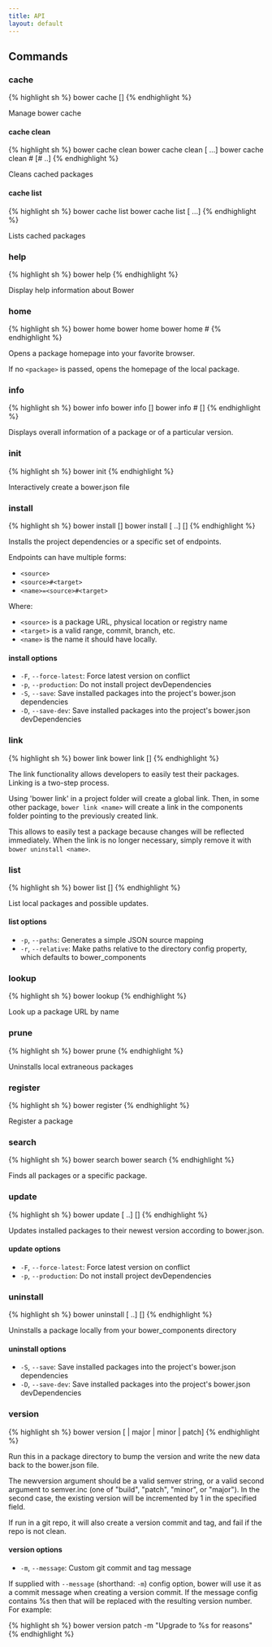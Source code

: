 ```yaml
---
title: API
layout: default
---
```


## Commands

### cache

{% highlight sh %}
bower cache <command> [<args>]
{% endhighlight %}


Manage bower cache

#### cache clean

{% highlight sh %}
bower cache clean
bower cache clean <name> [<name> ...]
bower cache clean <name>#<version> [<name>#<version> ..]
{% endhighlight %}

Cleans cached packages

#### cache list

{% highlight sh %}
bower cache list
bower cache list <name> [<name> ...]
{% endhighlight %}

Lists cached packages

### help

{% highlight sh %}
bower help <command>
{% endhighlight %}

Display help information about Bower

### home

{% highlight sh %}
bower home
bower home <package>
bower home <package>#<version>
{% endhighlight %}

Opens a package homepage into your favorite browser.

If no `<package>` is passed, opens the homepage of the local package.

### info

{% highlight sh %}
bower info <package>
bower info <package> [<property>]
bower info <package>#<version> [<property>]
{% endhighlight %}

Displays overall information of a package or of a particular version.

### init

{% highlight sh %}
bower init
{% endhighlight %}

Interactively create a bower.json file

### install

{% highlight sh %}
bower install [<options>]
bower install <endpoint> [<endpoint> ..] [<options>]
{% endhighlight %}

Installs the project dependencies or a specific set of endpoints.

Endpoints can have multiple forms:

* `<source>`
* `<source>#<target>`
* `<name>=<source>#<target>`

Where:

* `<source>` is a package URL, physical location or registry name
* `<target>` is a valid range, commit, branch, etc.
* `<name>` is the name it should have locally.

#### install options

* `-F`, `--force-latest`: Force latest version on conflict
* `-p`, `--production`: Do not install project devDependencies
* `-S`, `--save`: Save installed packages into the project's bower.json dependencies
* `-D`, `--save-dev`: Save installed packages into the project's bower.json devDependencies

### link

{% highlight sh %}
bower link
bower link <name> [<local name>]
{% endhighlight %}

The link functionality allows developers to easily test their packages. Linking is a two-step process.

Using 'bower link' in a project folder will create a global link. Then, in some other package, `bower link <name>` will create a link in the components folder pointing to the previously created link.

This allows to easily test a package because changes will be reflected immediately. When the link is no longer necessary, simply remove it with `bower uninstall <name>`.

### list

{% highlight sh %}
bower list [<options>]
{% endhighlight %}

List local packages and possible updates.

#### list options

* `-p`, `--paths`: Generates a simple JSON source mapping
* `-r`, `--relative`: Make paths relative to the directory config property, which defaults to bower_components

### lookup

{% highlight sh %}
bower lookup <name>
{% endhighlight %}

Look up a package URL by name

### prune

{% highlight sh %}
bower prune
{% endhighlight %}

Uninstalls local extraneous packages

### register

{% highlight sh %}
bower register <name> <url>
{% endhighlight %}

Register a package

### search

{% highlight sh %}
bower search
bower search <name>
{% endhighlight %}

Finds all packages or a specific package.

### update

{% highlight sh %}
bower update <name> [<name> ..] [<options>]
{% endhighlight %}

Updates installed packages to their newest version according to bower.json.

#### update options

* `-F`, `--force-latest`: Force latest version on conflict
* `-p`, `--production`: Do not install project devDependencies

### uninstall

{% highlight sh %}
bower uninstall <name> [<name> ..] [<options>]
{% endhighlight %}

Uninstalls a package locally from your bower_components directory

#### uninstall options

* `-S`, `--save`: Save installed packages into the project's bower.json dependencies
* `-D`, `--save-dev`: Save installed packages into the project's bower.json devDependencies

### version

{% highlight sh %}
bower version [<newversion> | major | minor | patch]
{% endhighlight %}

Run this in a package directory to bump the version and write the new data back to the bower.json file.

The newversion argument should be a valid semver string, or a valid second argument to semver.inc (one of "build", "patch", "minor", or "major"). In the second case, the existing version will be incremented by 1 in the specified field.

If run in a git repo, it will also create a version commit and tag, and fail if the repo is not clean.

#### version options

* `-m`, `--message`: Custom git commit and tag message

If supplied with `--message` (shorthand: `-m`) config option, bower will use it as a commit message when creating a version commit. If the message config contains %s then that will be replaced with the resulting version number. For example:

{% highlight sh %}
bower version patch -m "Upgrade to %s for reasons"
{% endhighlight %}

